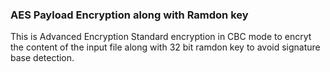 ### AES Payload Encryption along with Ramdon key
This is Advanced Encryption Standard encryption in CBC mode to encryt the content of the input file along with 32 bit ramdon key to avoid signature base detection. 
